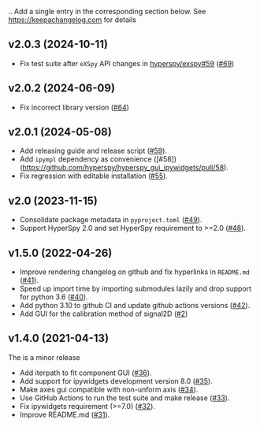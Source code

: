 ..
  Add a single entry in the corresponding section below.
  See https://keepachangelog.com for details

## v2.0.3 (2024-10-11)
* Fix test suite after `eXSpy` API changes in [hyperspy/exspy#59](https://github.com/hyperspy/exspy/pull/59) ([#69](https://github.com/hyperspy/hyperspy_gui_ipywidgets/pull/69))

## v2.0.2 (2024-06-09)
* Fix incorrect library version ([#64](https://github.com/hyperspy/hyperspy_gui_ipywidgets/pull/64))

## v2.0.1 (2024-05-08)
* Add releasing guide and release script ([#59](https://github.com/hyperspy/hyperspy_gui_traitsui/pull/59)).
* Add `ipympl` dependency as convenience ([#58])(https://github.com/hyperspy/hyperspy_gui_ipywidgets/pull/58).
* Fix regression with editable installation ([#55](https://github.com/hyperspy/hyperspy_gui_ipywidgets/pull/55)).


## v2.0 (2023-11-15)
* Consolidate package metadata in `pyproject.toml` ([#49](https://github.com/hyperspy/hyperspy_gui_ipywidgets/pull/49)).
* Support HyperSpy 2.0 and set HyperSpy requirement to >=2.0 ([#48](https://github.com/hyperspy/hyperspy_gui_ipywidgets/pull/48)).

## v1.5.0 (2022-04-26)

* Improve rendering changelog on github and fix hyperlinks in `README.md` ([#41](https://github.com/hyperspy/hyperspy_gui_ipywidgets/pull/41)).
* Speed up import time by importing submodules lazily and drop support for python 3.6 ([#40](https://github.com/hyperspy/hyperspy_gui_ipywidgets/pull/40)).
* Add python 3.10 to github CI and update github actions versions ([#42](https://github.com/hyperspy/hyperspy_gui_ipywidgets/pull/42)).
* Add GUI for the calibration method of signal2D ([#2](https://github.com/hyperspy/hyperspy_gui_ipywidgets/pull/2))

## v1.4.0 (2021-04-13)

The is a minor release

* Add iterpath to fit component GUI ([#36](https://github.com/hyperspy/hyperspy_gui_ipywidgets/pull/36)).
* Add support for ipywidgets development version 8.0 ([#35](https://github.com/hyperspy/hyperspy_gui_ipywidgets/pull/35)).
* Make axes gui compatible with non-unform axis ([#34](https://github.com/hyperspy/hyperspy_gui_ipywidgets/pull/34)).
* Use GitHub Actions to run the test suite and make release ([#33](https://github.com/hyperspy/hyperspy_gui_ipywidgets/pull/33)).
* Fix ipywidgets requirement (>=7.0) ([#32](https://github.com/hyperspy/hyperspy_gui_ipywidgets/pull/32)).
* Improve README.md ([#31](https://github.com/hyperspy/hyperspy_gui_ipywidgets/pull/31)).
